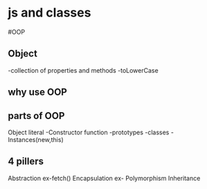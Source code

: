 # js and classes
#OOP
## Object
-collection of properties and methods
-toLowerCase

## why use OOP
## parts of OOP
Object literal
-Constructor function
-prototypes
-classes
-Instances(new,this)

## 4 pillers
Abstraction  ex-fetch()
Encapsulation  ex-
Polymorphism
Inheritance